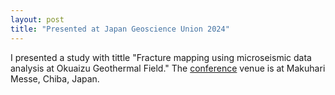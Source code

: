 ```yaml
---
layout: post
title: "Presented at Japan Geoscience Union 2024"
---
```


I presented a study with tittle "Fracture mapping using microseismic data analysis at Okuaizu Geothermal Field."
The [conference](https://www.jpgu.org/meeting_e2024/) venue is at Makuhari Messe, Chiba, Japan.
